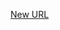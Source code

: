 



[New URL](../file-___home_harshil_Desktop_open-source_palisadoes_talawa_lib_models_events_event_volunteer/)


